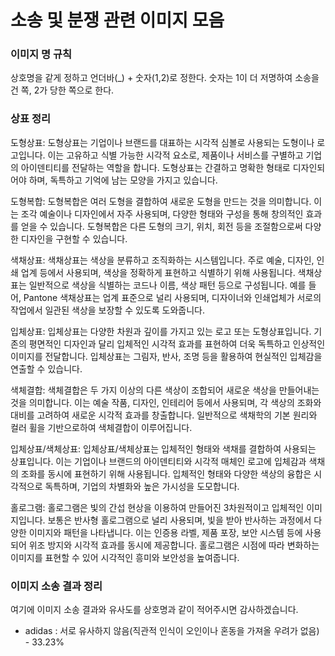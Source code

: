 # 소송 및 분쟁 관련 이미지 모음
### 이미지 명 규칙
상호명을 같게 정하고 언더바(_) + 숫자(1,2)로 정한다. 
숫자는 1이 더 저명하여 소송을 건 쪽, 2가 당한 쪽으로 한다.

### 상표 정리
도형상표: 도형상표는 기업이나 브랜드를 대표하는 시각적 심볼로 사용되는 도형이나 로고입니다. 이는 고유하고 식별 가능한 시각적 요소로, 제품이나 서비스를 구별하고 기업의 아이덴티티를 전달하는 역할을 합니다. 도형상표는 간결하고 명확한 형태로 디자인되어야 하며, 독특하고 기억에 남는 모양을 가지고 있습니다. 

도형복합: 도형복합은 여러 도형을 결합하여 새로운 도형을 만드는 것을 의미합니다. 이는 조각 예술이나 디자인에서 자주 사용되며, 다양한 형태와 구성을 통해 창의적인 효과를 얻을 수 있습니다. 도형복합은 다른 도형의 크기, 위치, 회전 등을 조절함으로써 다양한 디자인을 구현할 수 있습니다. 

색채상표: 색채상표는 색상을 분류하고 조직화하는 시스템입니다. 주로 예술, 디자인, 인쇄 업계 등에서 사용되며, 색상을 정확하게 표현하고 식별하기 위해 사용됩니다. 색채상표는 일반적으로 색상을 식별하는 코드나 이름, 색상 패턴 등으로 구성됩니다. 예를 들어, Pantone 색채상표는 업계 표준으로 널리 사용되며, 디자이너와 인쇄업체가 서로의 작업에서 일관된 색상을 보장할 수 있도록 도와줍니다. 

입체상표: 입체상표는 다양한 차원과 깊이를 가지고 있는 로고 또는 도형상표입니다. 기존의 평면적인 디자인과 달리 입체적인 시각적 효과를 표현하여 더욱 독특하고 인상적인 이미지를 전달합니다. 입체상표는 그림자, 반사, 조명 등을 활용하여 현실적인 입체감을 연출할 수 있습니다. 

색체결합: 색체결합은 두 가지 이상의 다른 색상이 조합되어 새로운 색상을 만들어내는 것을 의미합니다. 이는 예술 작품, 디자인, 인테리어 등에서 사용되며, 각 색상의 조화와 대비를 고려하여 새로운 시각적 효과를 창출합니다. 일반적으로 색채학의 기본 원리와 컬러 휠을 기반으로하여 색체결합이 이루어집니다. 

입체상표/색체상표: 입체상표/색체상표는 입체적인 형태와 색채를 결합하여 사용되는 상표입니다. 이는 기업이나 브랜드의 아이덴티티와 시각적 매체인 로고에 입체감과 색채의 조화를 동시에 표현하기 위해 사용됩니다. 입체적인 형태와 다양한 색상의 융합은 시각적으로 독특하며, 기업의 차별화와 높은 가시성을 도모합니다. 

홀로그램: 홀로그램은 빛의 간섭 현상을 이용하여 만들어진 3차원적이고 입체적인 이미지입니다. 보통은 반사형 홀로그램으로 널리 사용되며, 빛을 받아 반사하는 과정에서 다양한 이미지와 패턴을 나타냅니다. 이는 인증용 라벨, 제품 포장, 보안 시스템 등에 사용되어 위조 방지와 시각적 효과를 동시에 제공합니다. 홀로그램은 시점에 따라 변화하는 이미지를 표현할 수 있어 시각적인 흥미와 보안성을 높여줍니다.





### 이미지 소송 결과 정리
여기에 이미지 소송 결과와 유사도를 상호명과 같이 적어주시면 감사하겠습니다.
- adidas : 서로 유사하지 않음(직관적 인식이 오인이나 혼동을 가져올 우려가 없음) - 33.23%

